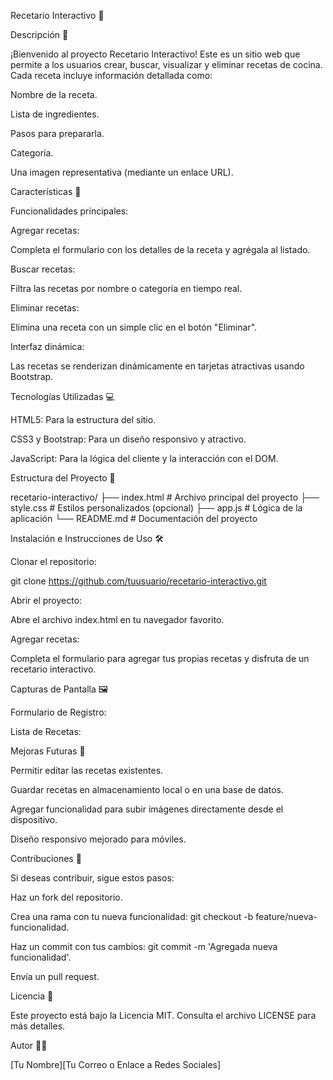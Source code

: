 Recetario Interactivo 🍲

Descripción 📖

¡Bienvenido al proyecto Recetario Interactivo! Este es un sitio web que permite a los usuarios crear, buscar, visualizar y eliminar recetas de cocina. Cada receta incluye información detallada como:

Nombre de la receta.

Lista de ingredientes.

Pasos para prepararla.

Categoría.

Una imagen representativa (mediante un enlace URL).

Características 🚀

Funcionalidades principales:

Agregar recetas:

Completa el formulario con los detalles de la receta y agrégala al listado.

Buscar recetas:

Filtra las recetas por nombre o categoría en tiempo real.

Eliminar recetas:

Elimina una receta con un simple clic en el botón "Eliminar".

Interfaz dinámica:

Las recetas se renderizan dinámicamente en tarjetas atractivas usando Bootstrap.

Tecnologías Utilizadas 💻

HTML5: Para la estructura del sitio.

CSS3 y Bootstrap: Para un diseño responsivo y atractivo.

JavaScript: Para la lógica del cliente y la interacción con el DOM.

Estructura del Proyecto 📂

recetario-interactivo/
├── index.html  # Archivo principal del proyecto
├── style.css   # Estilos personalizados (opcional)
├── app.js      # Lógica de la aplicación
└── README.md   # Documentación del proyecto

Instalación e Instrucciones de Uso 🛠️

Clonar el repositorio:

git clone https://github.com/tuusuario/recetario-interactivo.git

Abrir el proyecto:

Abre el archivo index.html en tu navegador favorito.

Agregar recetas:

Completa el formulario para agregar tus propias recetas y disfruta de un recetario interactivo.

Capturas de Pantalla 🖼️

Formulario de Registro:



Lista de Recetas:



Mejoras Futuras 🌟

Permitir editar las recetas existentes.

Guardar recetas en almacenamiento local o en una base de datos.

Agregar funcionalidad para subir imágenes directamente desde el dispositivo.

Diseño responsivo mejorado para móviles.

Contribuciones 🤝

Si deseas contribuir, sigue estos pasos:

Haz un fork del repositorio.

Crea una rama con tu nueva funcionalidad: git checkout -b feature/nueva-funcionalidad.

Haz un commit con tus cambios: git commit -m 'Agregada nueva funcionalidad'.

Envía un pull request.

Licencia 📜

Este proyecto está bajo la Licencia MIT. Consulta el archivo LICENSE para más detalles.

Autor 👩‍💻

[Tu Nombre][Tu Correo o Enlace a Redes Sociales]